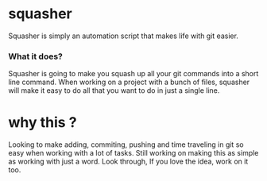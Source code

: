 # squasher
Squasher is simply an automation script that makes life with git easier.

### What it does?
Squasher is going to make you squash up all your git commands into a short line command.
When working on a project with a bunch of files, squasher will make it easy to do all that you want to do in just a single line.

# why this ?
Looking to make adding, commiting, pushing and time traveling in git so easy when working with a lot of tasks.
Still working on making this as simple as working with just a word.
Look through, If you love the idea, work on it too.

